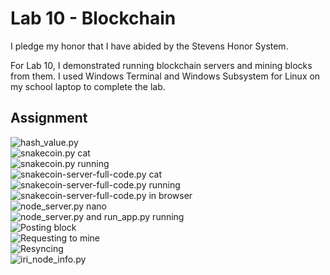 # Lab 10 - Blockchain
I pledge my honor that I have abided by the Stevens Honor System.  
  
For Lab 10, I demonstrated running blockchain servers and mining blocks from them.
I used Windows Terminal and Windows Subsystem for Linux on my school laptop to complete the lab.
## Assignment
![hash_value.py](./hashvalue.png)  
![snakecoin.py cat](./snakecoin1.png)  
![snakecoin.py running](./snakecoin2.png)  
![snakecoin-server-full-code.py cat](./snakecoinfull1.png)  
![snakecoin-server-full-code.py running](./snakecoinfull2.png)  
![snakecoin-server-full-code.py in browser](./snakecoinfull3.png)  
![node_server.py nano](./nodeserver1.png)  
![node_server.py and run_app.py running](./nodeserver2.png)  
![Posting block](./nodeserver3.png)  
![Requesting to mine](./nodeserver4.png)  
![Resyncing](./nodeserver5.png)  
![iri_node_info.py](./pyota.png)
